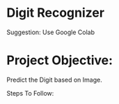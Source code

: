 # Digit Recognizer 

Suggestion: Use Google Colab

# Project Objective:
Predict the Digit based on Image.

Steps To Follow: 

